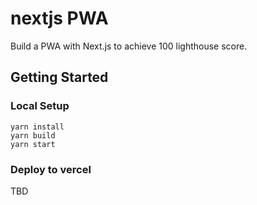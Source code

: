 # nextjs PWA 

Build a PWA with Next.js to achieve 100 lighthouse score.

## Getting Started 

### Local Setup
```
yarn install
yarn build
yarn start 
```

### Deploy to vercel

TBD
